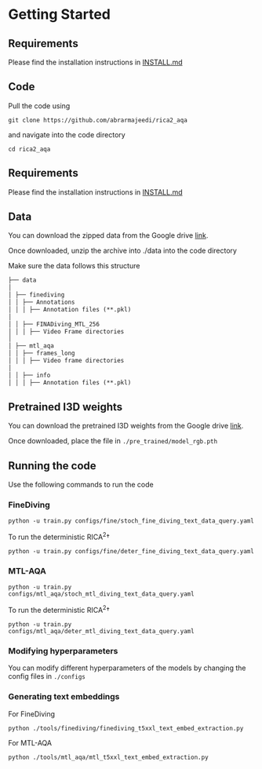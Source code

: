 
# Getting Started

  

## Requirements

Please find the installation instructions in [INSTALL.md](./INSTALL.md)

## Code
Pull the code using 

    git clone https://github.com/abrarmajeedi/rica2_aqa
 
 and navigate into the code directory
 

    cd rica2_aqa


## Requirements

Please find the installation instructions in [INSTALL.md](./INSTALL.md)
  

## Data

You can download the zipped data from the Google drive [link](https://drive.google.com/file/d/1CjYtxnjHZzDkWDYrLMFbph9b-EZ8fdFT/view?usp=sharing).


Once downloaded, unzip the archive into ./data into the code directory


Make sure the data follows this structure
```markdown
├── data
│
│ ├── finediving
│ │ ├── Annotations
│ │ │ ├── Annotation files (**.pkl)
│
│ │ ├── FINADiving_MTL_256
│ │ │ ├── Video Frame directories
│
│ ├── mtl_aqa
│ │ ├── frames_long
│ │ │ ├── Video frame directories
│
│ │ ├── info
│ │ │ ├── Annotation files (**.pkl)
```

## Pretrained I3D weights

You can download the pretrained I3D weights from the Google drive [link](https://drive.google.com/file/d/1vi-C3V_i4Sy_4Y3yJLLeiGRzpz8Evvid/view?usp=sharing).


Once downloaded, place the file in `./pre_trained/model_rgb.pth`



## Running the code

Use the following commands to run the code

### FineDiving

    python -u train.py configs/fine/stoch_fine_diving_text_data_query.yaml

To run the deterministic  RICA<sup>2</sup>†

    python -u train.py configs/fine/deter_fine_diving_text_data_query.yaml
 
### MTL-AQA

    python -u train.py configs/mtl_aqa/stoch_mtl_diving_text_data_query.yaml

To run the deterministic  RICA<sup>2</sup>†

    python -u train.py configs/mtl_aqa/deter_mtl_diving_text_data_query.yaml

### Modifying  hyperparameters

You can modify different hyperparameters of the models by changing the config files in `./configs`


### Generating text embeddings

For FineDiving

    python ./tools/finediving/finediving_t5xxl_text_embed_extraction.py

For MTL-AQA

    python ./tools/mtl_aqa/mtl_t5xxl_text_embed_extraction.py
